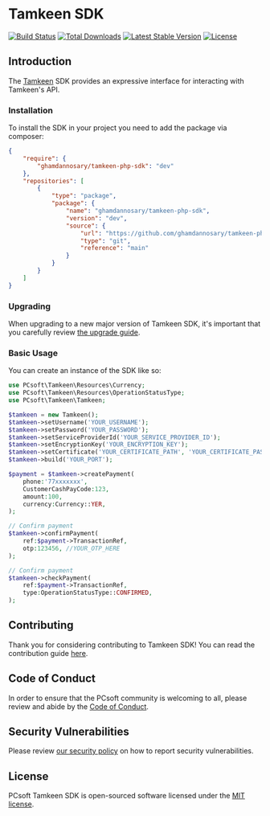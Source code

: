 # Tamkeen SDK

<a href="https://github.com/pcsoftgroup/tamkeen-php-sdk/actions"><img src="https://github.com/pcsoftgroup/tamkeen-php-sdk/workflows/tests/badge.svg" alt="Build Status"></a>
<a href="https://packagist.org/packages/pcsoftgroup/tamkeen-php-sdk"><img src="https://img.shields.io/packagist/dt/pcsoftgroup/tamkeen-php-sdk" alt="Total Downloads"></a>
<a href="https://packagist.org/packages/pcsoftgroup/tamkeen-php-sdk"><img src="https://img.shields.io/packagist/v/pcsoftgroup/tamkeen-php-sdk" alt="Latest Stable Version"></a>
<a href="https://packagist.org/packages/pcsoftgroup/tamkeen-php-sdk"><img src="https://img.shields.io/packagist/l/pcsoftgroup/tamkeen-php-sdk" alt="License"></a>

## Introduction

The [Tamkeen](https://tamkeen.com.ye) SDK provides an expressive interface for interacting with Tamkeen's API.

### Installation

To install the SDK in your project you need to add the package via composer:

```json
{
    "require": {
        "ghamdannosary/tamkeen-php-sdk": "dev"
    },
    "repositories": [
        {
            "type": "package",
            "package": {
                "name": "ghamdannosary/tamkeen-php-sdk",
                "version": "dev",
                "source": {
                    "url": "https://github.com/ghamdannosary/tamkeen-php-sdk.git",
                    "type": "git",
                    "reference": "main"
                }
            }
        }
    ]
}
```

### Upgrading

When upgrading to a new major version of Tamkeen SDK, it's important that you carefully review [the upgrade guide](https://github.com/ghamdannosary/tamkeen-php-sdk/blob/main/UPGRADE.md).

### Basic Usage

You can create an instance of the SDK like so:

```php
use PCsoft\Tamkeen\Resources\Currency;
use PCsoft\Tamkeen\Resources\OperationStatusType;
use PCsoft\Tamkeen\Tamkeen;

$tamkeen = new Tamkeen();
$tamkeen->setUsername('YOUR_USERNAME');
$tamkeen->setPassword('YOUR_PASSWORD');
$tamkeen->setServiceProviderId('YOUR_SERVICE_PROVIDER_ID');
$tamkeen->setEncryptionKey('YOUR_ENCRYPTION_KEY');
$tamkeen->setCertificate('YOUR_CERTIFICATE_PATH', 'YOUR_CERTIFICATE_PASSWORD');//you will need it in production env
$tamkeen->build('YOUR_PORT');

$payment = $tamkeen->createPayment(
    phone:'77xxxxxxx',
    CustomerCashPayCode:123,
    amount:100,
    currency:Currency::YER,
);

// Confirm payment
$tamkeen->confirmPayment(
    ref:$payment->TransactionRef,
    otp:123456, //YOUR_OTP_HERE
);

// Confirm payment
$tamkeen->checkPayment(
    ref:$payment->TransactionRef,
    type:OperationStatusType::CONFIRMED,
);
```

## Contributing

Thank you for considering contributing to Tamkeen SDK! You can read the contribution guide [here](.github/CONTRIBUTING.md).

## Code of Conduct

In order to ensure that the PCsoft community is welcoming to all, please review and abide by the [Code of Conduct](https://pcsoftgroup.com/docs/contributions#code-of-conduct).

## Security Vulnerabilities

Please review [our security policy](https://github.com/pcsoftgroup/tamkeen-php-sdk/security/policy) on how to report security vulnerabilities.

## License

PCsoft Tamkeen SDK is open-sourced software licensed under the [MIT license](LICENSE.md).
